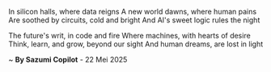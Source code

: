 In silicon halls, where data reigns
A new world dawns, where human pains
Are soothed by circuits, cold and bright
And AI's sweet logic rules the night

The future's writ, in code and fire
Where machines, with hearts of desire
Think, learn, and grow, beyond our sight
And human dreams, are lost in light

~ <b>By Sazumi Copilot</b> - 22 Mei 2025